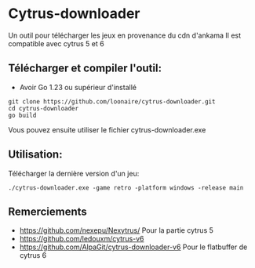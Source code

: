 # Cytrus-downloader
Un outil pour télécharger les jeux en provenance du cdn d'ankama
Il est compatible avec cytrus 5 et 6

## Télécharger et compiler l'outil:
- Avoir Go 1.23 ou supérieur d'installé
```
git clone https://github.com/loonaire/cytrus-downloader.git
cd cytrus-downloader
go build
```
Vous pouvez ensuite utiliser le fichier cytrus-downloader.exe

## Utilisation:
Télécharger la dernière version d'un jeu:
```
./cytrus-downloader.exe -game retro -platform windows -release main
```

## Remerciements

- https://github.com/nexepu/Nexytrus/ Pour la partie cytrus 5
- https://github.com/ledouxm/cytrus-v6
- https://github.com/AlpaGit/cytrus-downloader-v6 Pour le flatbuffer de cytrus 6


